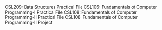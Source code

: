 CSL209: Data Structures Practical File
CSL106: Fundamentals of Computer Programming-I Practical File 
CSL108: Fundamentals of Computer Programming-II Practical File
CSL108: Fundamentals of Computer Programming-II Project
